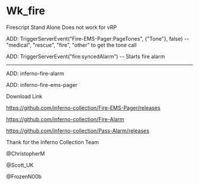 # Wk_fire
Firescript Stand Alone
Does not work for vRP

ADD: TriggerServerEvent("Fire-EMS-Pager:PageTones", {"Tone"}, false) -- "medical", "rescue", "fire", "other"
to get the tone call

ADD: TriggerServerEvent("fire:syncedAlarm") -- Starts fire alarm

--------------------------------------------------------------------------------------------------
ADD: inferno-fire-alarm

ADD: inferno-fire-ems-pager


Download Link

https://github.com/inferno-collection/Fire-EMS-Pager/releases

https://github.com/inferno-collection/Fire-Alarm

https://github.com/inferno-collection/Pass-Alarm/releases


Thank for the Inferno Collection Team

@ChristopherM

@Scott_UK

@FrozenN00b
